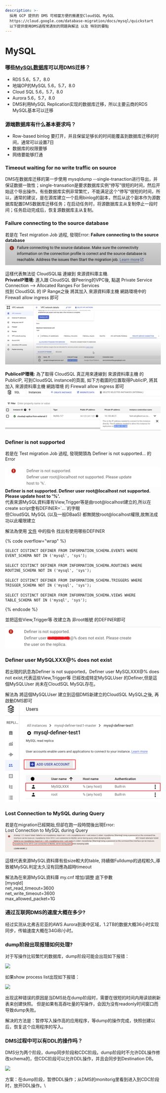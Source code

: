 ```yaml
---
description: >-
  採用 GCP 提供的 DMS 可相當方便的搬遷至CloudSQL MySQL
  https://cloud.google.com/database-migration/docs/mysql/quickstart
  以下提供使用DMS過程常遇到的問題與解法 以及 特別的要點
---
```


# MySQL

### 哪些[MySQL数据库](https://cloud.google.com/database-migration/docs/mysql/configure-source-database#overview-mysql)可以用DMS迁移？

* RDS 5.6，5.7，8.0
* 地端OP的MySQL 5.6，5.7，8.0
* Cloud SQL 5.6，5.7，8.0
* Aurora 5.6，5.7，8.0
* DMS利用MySQL Replication实现的数据库迁移，所以主要云商的RDS MySQL基本可以迁移

### 源端数据库有什么基本要求吗？

* Row-based binlog 要打开，并且保留足够长的时间能覆盖到数据库迁移的时间，通常可以设置7日
* 数据库的权限要够
* 网络要能够打通

### **Timeout waiting for no write traffic on source**

DMS在数据库迁移的第一步使用 mysqldump --single-tranaction进行导出，并保证数据一致性；single-transation是要求数据库实例“停写”很短的时间，然后开始这个导出操作。有些数据库实例非常繁忙，不能满足这个“停写”很短的时间，所以，通常的建议，是在源库建立一个启用binlog的副本，然后从这个副本作为源数据库配置DMS数据库迁移任务；在启动任务时，将源数据库主从复制停止一段时间；任务启动完成后，恢复源数据库主从复制。

### **Failure connecting to the source database**

若是在 Test migration Job 過程, 發現Error: **Failure connecting to the source database** \
![](<../../.gitbook/assets/image (45).png>)

這樣代表無法從 CloudSQL端 連線到 來源資料庫主機.\
**PrivateIP環境:** 進入跟 CloudSQL 做Peering的VPC後, 點選 Private Service Connection --> Allocated Ranges For Services\
找到 CloudSQL 的 IP Range之後 將其加入 來源資料庫主機 網路環境中的 Firewall allow ingress 即可

![](<../../.gitbook/assets/image (32).png>)\
\
**PubliceIP環境:** 為了取得 CloudSQL 真正用來連線到 來源資料庫主機 的 PublicIP, 可到CloudSQL instance的頁面, 如下方截圖的位置取得PublicIP, 將其加入 來源資料庫主機 網路環境 的 Firewall allow ingress 即可\
![](<../../.gitbook/assets/image (13).png>)

### Definer is not supported

若是在 Test migration Job 過程, 發現開頭為 Definer is not supported... 的Error\
\
![](<../../.gitbook/assets/image (11).png>)\
**Definer is not supported. Definer user root@localhost not supported. Please update host to '%'.**\
代表來源MySQL資料庫有View,Trigger等是由root@localhost建立的,所以在create script會有DEFINER=\`...\`的字眼\
但CloudSQL MySQL (以及一般DBaaS) 都無開放root@localhost權限,故無法成功以此權限建立

解法為使用 [文件](https://cloud.google.com/database-migration/docs/mysql/mysql-definer) 中的指令 找出有使用哪些DEFINER

{% code overflow="wrap" %}
```
SELECT DISTINCT DEFINER FROM INFORMATION_SCHEMA.EVENTS WHERE EVENT_SCHEMA NOT IN ('mysql', 'sys'); 

SELECT DISTINCT DEFINER FROM INFORMATION_SCHEMA.ROUTINES WHERE ROUTINE_SCHEMA NOT IN ('mysql', 'sys'); 

SELECT DISTINCT DEFINER FROM INFORMATION_SCHEMA.TRIGGERS WHERE TRIGGER_SCHEMA NOT IN ('mysql', 'sys'); 

SELECT DISTINCT DEFINER FROM INFORMATION_SCHEMA.VIEWS WHERE TABLE_SCHEMA NOT IN ('mysql', 'sys');
```
{% endcode %}

並把這些View,Trigger等 改建立為 非root帳號 的DEFINER即可

![](<../../.gitbook/assets/image (3).png>)

### Definer user MySQLXXX@% does not exist

若出現的訊息為Definer is not supported，Definer user MySQLXXX@% does not exist,代表這些View,Trigger等 已經改成特定MySQLUser 的Definer,但是這個MySQLUser 尚未在CloudSQL MySQL存在。

解法為 將這個MySQLUser 建立到這個DMS新建立的CloudSQL MySQL之後, 再啟動DMS即可\
![](<../../.gitbook/assets/image (20).png>)

### Lost Connection to MySQL during Query

若是在migration已經開始,但卻在跑一段時間後出現Error: \
Lost Connection to MySQL during Query \
![](<../../.gitbook/assets/image (28).png>)

這樣代表來源MySQL資料庫有些size較大的table, 持續做Fulldump的過程較久,導致被MySQL判定太久沒有回應為超時timeout

解法為在來源MySQL資料庫 my.cnf 增加/調整 底下參數\
\[mysqld] \
net\_read\_timeout=3600\
net\_write\_timeout=3600\
max\_allowed\_packet=1G

### 通过互联网DMS的速度大概在多少?

经过实测从北弗吉尼亚的AWS Aurora到美中区域，1.2TB的数据大概36小时实现同步，传输速度大概在34GiB/小时。

### dump阶段出现报错如何处理?

对于写操作比较繁忙的数据库，dump阶段可能会出现如下报错：

![](https://lh6.googleusercontent.com/N4Deo82PkPgGGdWMDT\_a0-5aNTRSFVnco8mYPTse3NxG3Gz9OyzOCw6Slqbc-9mxdE6q-SLDOyXvFUihTIWoWarMROpJ8CIDQnxIYxMyvwlnfKx4Hsc1HHek1GU7yHrIIwaBRCXr6CDmNcL4HOFWVDxDkclyt-yOpaadBVOWq6MtZOekaBv4m\_xeE7PdlaJaJK4HOoYCF4uaJryoYN1CNAUc1Qt0wv6grvaVbw)

如果show process list出现如下报错：

![](https://lh4.googleusercontent.com/PxX5KjQsxvzn3UhdUKjEVelZ7cnKmGlkwpSJsTmLEgMfsKqk67QZhxhIDmYhJHCQUdVVA4y3IT2AyQltXzOh4MaeUAfN9kFN4OvqrvMp6C3zKGhrv-0LGrKJgXs7L63Oe30phjyb37HX1Nzf\_X5hCkTjBQgIL3-YaBOTqxq2mUGDtaLAAmNYOOCcMzUhpm2E7uKPX-mlvuJdh\_w6n1Ps9gl5bQCxHZ8wfC8zBQ)

出现这种错误的原因是当DMS处在dump阶段时，需要在很短的时间内用读锁刷新表来创建快照。 但是如果有高吞吐量的写操作，会因为没有readonly时间窗口而导致dump失败。

解决的方法是：暂停写入操作高的应用程序，等dump的操作完成，快照创建以后，恢复这个应用程序的写入。

### DMS过程中可以有DDL的操作吗？

DMS分为两个阶段，dump同步阶段和CDC阶段。dump阶段时不允许DDL操作修改schema的，但CDC阶段可以允许DDL操作，并且会同步到Destination DB。

![](https://lh5.googleusercontent.com/0txow54JXM4FkZKa2NaWvUmRN31VoAySPf\_AL1NepApyg--PTcMFzszr6-wCFmZArR\_ml3vPHZ35ZQcgt39AtXAKZNhwDkbSZ50UFX0L039N4tP1l4pBwOCkGy0lMdyuOWcVgq2DeMbYb1Uu5tipws\_xHdO52Kf7TWnNdvlbCt6qMtf6Nn9-myif0VaE\_xEmgDeCiWUE5si3JcS4ZY8VunuOVvdjYSs8MQ-8hg)

方案：在dump阶段，暂停DDL操作；从DMS的monitorig里看到进入到CDC阶段时，放开DDL操作。\
